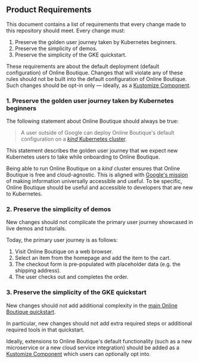 ## Product Requirements

This document contains a list of requirements that every change made to this repository should meet.
Every change must:
1. Preserve the golden user journey taken by Kubernetes beginners.
1. Preserve the simplicity of demos.
1. Preserve the simplicity of the GKE quickstart.

These requirements are about the default deployment (default configuration) of Online Boutique.
Changes that will violate any of these rules should not be built into the default configuration of Online Boutique.
Such changes should be opt-in only — ideally, as a [Kustomize Component](https://github.com/GoogleCloudPlatform/microservices-demo/tree/main/kustomize).

### 1. Preserve the golden user journey taken by Kubernetes beginners

The following statement about Online Boutique should always be true:

> A user outside of Google can deploy Online Boutique's default configuration on a [_kind_ Kubernetes cluster](https://kind.sigs.k8s.io/).

This statement describes the golden user journey that we expect new Kubernetes users to take while onboarding to Online Boutique.

Being able to run Online Boutique on a _kind_ cluster ensures that Online Boutique is free and cloud-agnostic. This is aligned with [Google's mission](https://about.google/) of making information universally accessible and useful. To be specific, Online Boutique should be useful and accessible to developers that are new to Kubernetes.

### 2. Preserve the simplicity of demos

New changes should not complicate the primary user journey showcased in live demos and tutorials.

Today, the primary user journey is as follows:
1. Visit Online Boutique on a web browser.
2. Select an item from the homepage and add the item to the cart.
3. The checkout form is pre-populated with placeholder data (e.g. the shipping address).
4. The user checks out and completes the order.

### 3. Preserve the simplicity of the GKE quickstart

New changes should not add additional complexity in the [main Online Boutique quickstart](https://github.com/GoogleCloudPlatform/microservices-demo#quickstart-gke).

In particular, new changes should not add extra required steps or additional required tools in that quickstart.

Ideally, extensions to Online Boutique's default functionality (such as a new microservice or a new cloud service integration) should be added as a [Kustomize Component](https://github.com/GoogleCloudPlatform/microservices-demo/tree/main/kustomize/components) which users can optionally opt into.
